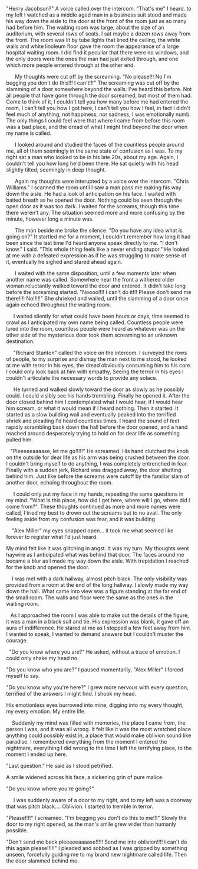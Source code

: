 "Henry Jacobson?" A voice called over the intercom. "That's me" I heard. to my left I watched as a middle aged man in a business suit stood and made his way down the aisle to the door at the front of the room just as so many had before him. The waiting room was large, about the size of an auditorium, with several rows of seats. I sat maybe a dozen rows away from the front. The room was lit by tube lights that lined the ceiling, the white walls and white linoleum floor gave the room the appearance of a large hospital waiting room. I did find it peculiar that there were no windows, and the only doors were the ones the man had just exited through, and one which more people entered through at the other end.


      My thoughts were cut off by the screaming. "No please!!! No I'm begging you don't do this!!! I can't!!!" The screaming was cut off by the slamming of a door somewhere beyond the walls. I've heard this before. Not all people that have gone through the door screamed, but most of them had. Come to think of it, I couldn't tell you how many before me had entered the room, I can't tell you how I got here, I can't tell you how I feel, in fact I didn't feel much of anything, not happiness, nor sadness, I was emotionally numb. The only things I could feel were that where I came from before this room was a bad place, and the dread of what I might find beyond the door when my name is called.


      I looked around and studied the faces of the countless people around me, all of them seemingly in the same state of confusion as I was. To my right sat a man who looked to be in his late 20s, about my age. Again, I couldn't tell you how long he'd been there. He sat quietly with his head slightly tilted, seemingly in deep thought.


      Again my thoughts were interupted by a voice over the intercom. "Chris Williams." I scanned the room until I saw a man pass me making his way down the aisle. He had a look of anticipation on his face. I waited with baited breath as he opened the door. Nothing could be seen through the open door as it was too dark. I waited for the screams, though this time there weren't any. The situation seemed more and more confusing by the minute, however long a minute was.


      The man beside me broke the silence. "Do you have any idea what is going on?" It startled me for a moment, I couldn't remember how long it had been since the last time I'd heard anyone speak directly to me. "I don't know." I said. "This whole thing feels like a never ending stupor." He looked at me with a defeated expression as if he was struggling to make sense of it, eventually he sighed and stared ahead again.


      I waited with the same disposition, until a few moments later when another name was called. Somewhere near the front a withered older woman reluctantly walked toward the door and entered. It didn't take long before the screaming started. "Noooo!!!! I can't do it!!! Please don't send me there!!!! No!!!!!" She shrieked and wailed, until the slamming of a door once again echoed throughout the waiting room.


     I waited silently for what could have been hours or days, time seemed to crawl as I anticipated my own name being called. Countless people were lured into the room, countless people were heard as whatever was on the other side of the mysterious door took them screaming to an unknown destination.


     "Richard Stanton" called the voice on the intercom. I surveyed the rows of people, to my surprise and dismay the man next to me stood, he looked at me with terror in his eyes, the dread obviously consuming him to his core. I could only look back at him with empathy, Seeing the terror in his eyes I couldn't articulate the necessary words to provide any solace. 


     He turned and walked slowly toward the door as slowly as he possibly could. I could visibly see his hands trembling. Finally he opened it. After the door closed behind him I contemplated what I would hear, if I would hear him scream, or what it would mean if I heard nothing. Then it started. It started as a slow building wail and eventually peaked into the terrified shriek and pleading I'd heard countless times. I heard the sound of feet rapidly scrambling back down the hall before the door opened, and a hand reached around desperately trying to hold on for dear life as something pulled him.


   "Pleeeeeaaaase, let me go!!!!!" He screamed. His hand clutched the knob on the outside for dear life as his arm was being crushed between the door. I couldn't bring myself to do anything, I was completely entrenched in fear. Finally with a sudden jerk, Richard was dragged away, the door shutting behind him. Just like before the screams were cutoff by the familiar slam of another door, echoing throughout the room.


     I could only put my face in my hands, repeating the same questions in my mind. "What is this place, how did I get here, where will I go, where did I come from?". These thoughts continued as more and more names were called, I tried my best to drown out the screams but to no avail. The only feeling aside from my confusion was fear, and it was building


    "Alex Miller" my eyes snapped open… it took me what seemed like forever to register what I'd just heard.

My mind felt like it was glitching in angst. It was my turn. My thoughts went haywire as I anticipated what was behind that door. The faces around me became a blur as I made my way down the aisle. With trepidation I reached for the knob and opened the door.


    I was met with a dark hallway, almost pitch black. The only visibility was provided from a room at the end of the long hallway. I slowly made my way down the hall. What came into view was a figure standing at the far end of the small room. The walls and floor were the same as the ones in the waiting room. 


   As I approached the room I was able to make out the details of the figure, it was a man in a black suit and tie. His expression was blank, it gave off an aura of indifference. He stared at me as I stopped a few feet away from him. I wanted to speak, I wanted to demand answers but I couldn't muster the courage.



  "Do you know where you are?" He asked, without a trace of emotion. I could only shake my head no.

"Do you know who you are?" I paused momentarily, "Alex Miller" I forced myself to say.

"Do you know why you're here?" I grew more nervous with every question, terrified of the answers I might find. I shook my head.

His emotionless eyes burrowed into mine, digging into my every thought, my every emotion. My entire life.


    Suddenly my mind was filled with memories, the place I came from, the person I was, and it was all wrong. It felt like it was the most wretched place anything could possibly exist in, a place that would make oblivion sound like paradise. I remembered everything from the moment I entered the nightmare, everything I did wrong to the time I left the terrifying place, to the moment I ended up here.


"Last question." He said as I stood petrified.

A smile widened across his face, a sickening grin of pure malice.

"Do you know where you're going?" 


     I was suddenly aware of a door to my right, and to my left was a doorway that was pitch black…. Oblivion. I started to tremble in terror.

"Please!!!!" I screamed. "I'm begging you don't do this to me!!!" Slowly the door to my right opened, as the man's smile grew wider than humanly possible.

"Don't send me back pleeeeeaaaase!!!!! Send me into oblivion!!!! I can't do this again please!!!!!" I pleaded and sobbed as I was gripped by something unseen, forcefully guiding me to my brand new nightmare called life. Then the door slammed behind me.